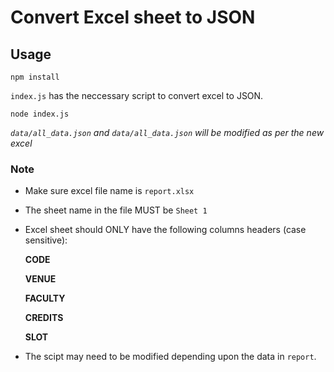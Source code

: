 # Convert Excel sheet to JSON

## Usage

    npm install

`index.js` has the neccessary script to convert excel to JSON.

    node index.js

*`data/all_data.json` and `data/all_data.json` will be modified as per the new excel*

### Note

- Make sure excel file name is `report.xlsx`

- The sheet name in the file MUST be `Sheet 1`

- Excel sheet should ONLY have the following columns headers (case sensitive):

    **CODE**

    **VENUE**

    **FACULTY**

    **CREDITS**

    **SLOT**

- The scipt may need to be modified depending upon the data in `report`.